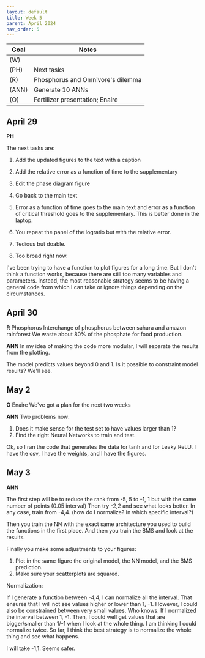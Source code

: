 ```yaml
---
layout: default
title: Week 5
parent: April 2024
nav_order: 5
---
```


| Goal | Notes | 
| ----------- | ----------- |
|(W)| |
|(PH)|Next tasks |
|(R)|Phosphorus and Omnivore's dilemma |
|(ANN)|Generate 10 ANNs |
|(O)|Fertilizer presentation; Enaire |


## April 29

**PH**

The next tasks are:
 1. Add the updated figures to the text with a caption
 2. Add the relative error as a function of time to the supplementary
 3. Edit the phase diagram figure
 4. Go back to the main text


1. Error as a function of time goes to the main text and error as a function of critical threshold goes to the supplementary. This is better done in the laptop.

2. You repeat the panel of the logratio but with the relative error.

3. Tedious but doable.

4. Too broad right now.

I've been trying to have a function to plot figures for a long time. But I don't think a function works, because there are still too many variables and parameters. Instead, the most reasonable strategy seems to be having a general code from which I can take or ignore things depending on the circumstances.


## April 30

**R** Phosphorus
Interchange of phosphorus between sahara and amazon rainforest
We waste about 80% of the phosphate for food production.

**ANN**
In my idea of making the code more modular, I will separate the results from the plotting.

The model predicts values beyond 0 and 1. Is it possible to constraint model results? We'll see.

## May 2

**O** Enaire
We've got a plan for the next two weeks


**ANN**
Two problems now:
1. Does it make sense for the test set to have values larger than 1?
2. Find the right Neural Networks to train and test.

Ok, so I ran the code that generates the data for tanh and for Leaky ReLU. I have the csv, I have the weights, and I have the figures.

## May 3

**ANN**

The first step will be to reduce the rank from -5, 5 to -1, 1 but with the same number of points (0.05 interval)
Then  try -2,2 and see what looks better.
In any case, train from -4,4. (how do I normalize? In which specific interval?)


Then you train the NN with the exact same architecture you used to build the functions in the first place.
And then you train the BMS and look at the results.

Finally you make some adjustments to your figures:
1. Plot in the same figure the original model, the NN model, and the BMS prediction.
2. Make sure your scatterplots are squared.

Normalization:

If I generate a function between -4,4, I can normalize all the interval. That ensures that I will not see values higher or lower than 1, -1. However, I could also be constrained between very small values. Who knows.
If I normalized the interval between 1, -1. Then, I could well get values that are bigger/smaller than 1/-1 when I look at the whole thing. I am thinking I could normalize twice. So far, I think the best strategy is to normalize the whole thing and see what happens.

I will take -1,1. Seems safer.